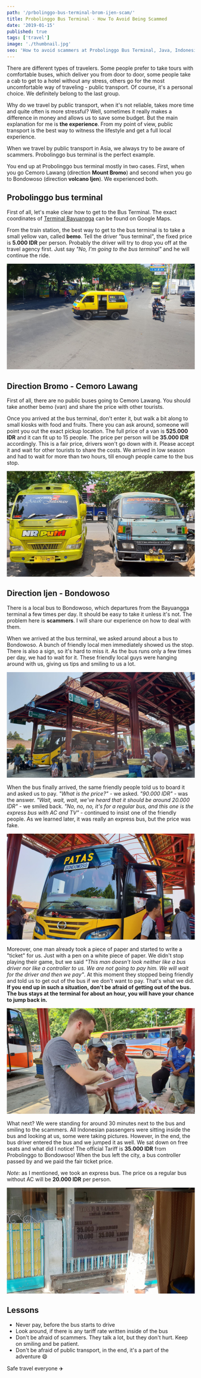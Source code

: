 ```yaml
---
path: '/prbolinggo-bus-terminal-brom-ijen-scam/'
title: Probolinggo Bus Terminal - How To Avoid Being Scammed
date: '2019-01-15'
published: true
tags: ['travel']
image: './thumbnail.jpg'
seo: 'How to avoid scammers at Probolinggo Bus Terminal, Java, Indonesia. From Probolinggo to Bromo, Cemoro Lawang. From Probolinggo to volcano Ijen, Bondowoso.'
---
```


There are different types of travelers. Some people prefer to take tours with comfortable buses, which deliver you from door to door, some people take a cab to get to a hotel without any stress, others go for the most uncomfortable way of traveling - public transport. Of course, it's a personal choice. We definitely belong to the last group.

Why do we travel by public transport, when it's not reliable, takes more time and quite often is more stressful? Well, sometimes it really makes a difference in money and allows us to save some budget. But the main explanation for me is **the experience**. From my point of view, public transport is the best way to witness the lifestyle and get a full local experience. 

When we travel by public transport in Asia, we always try to be aware of scammers. Probolinggo bus terminal is the perfect example. 

You end up at Probolinggo bus terminal mostly in two cases. First, when you go Cemoro Lawang (direction **Mount Bromo**) and second when you go to Bondowoso (direction **volcano Ijen**). We experienced both. 

## Probolinggo bus terminal

First of all, let's make clear how to get to the Bus Terminal. The exact coordinates of [Terminal Bayuangga](https://goo.gl/maps/YzAKyBFqf4q) can be found on Google Maps. 

From the train station, the best way to get to the bus terminal is to take a small yellow van, called **bemo**. Tell the driver "bus terminal", the fixed price is **5.000 IDR** per person. Probably the driver will try to drop you off at the travel agency first. Just say _"No, I'm going to the bus terminal"_ and he will continue the ride.

![01](./01.jpg 'Bemo')

## Direction Bromo - Cemoro Lawang

First of all, there are no public buses going to Cemoro Lawang. You should take another bemo (van) and share the price with other tourists. 

Once you arrived at the bus terminal, don't enter it, but walk a bit along to small kiosks with food and fruits. There you can ask around, someone will point you out the exact pickup location. The full price of a van is **525.000 IDR** and it can fit up to 15 people. The price per person will be **35.000 IDR** accordingly. This is a fair price, drivers won't go down with it. Please accept it and wait for other tourists to share the costs. We arrived in low season and had to wait for more than two hours, till enough people came to the bus stop.  

![02](./02.jpg 'Bemo to Bromo')

## Direction Ijen - Bondowoso

There is a local bus to Bondowoso, which departures from the Bayuangga terminal a few times per day. It should be easy to take it unless it's not. The problem here is **scammers**. I will share our experience on how to deal with them.

When we arrived at the bus terminal, we asked around about a bus to Bondowoso. A bunch of friendly local men immediately showed us the stop. There is also a sign, so it's hard to miss it. As the bus runs only a few times per day, we had to wait for it. These friendly local guys were hanging around with us, giving us tips and smiling to us a lot. 

![03](./03.jpg 'Probolinggo bus terminal, direction Bondowoso')

When the bus finally arrived, the same friendly people told us to board it and asked us to pay. _"What is the price?"_ - we asked. _"90.000 IDR"_ - was the answer. _"Wait, wait, wait, we've heard that it should be around 20.000 IDR"_ - we smiled back. _"No, no, no, it's for a regular bus, and this one is the express bus with AC and TV"_ - continued to insist one of the friendly people. As we learned later, it was really an express bus, but the price was fake.

![04](./04.jpg 'Express Bus to Bondowoso')

Moreover, one man already took a piece of paper and started to write a "ticket" for us. Just with a pen on a white piece of paper. We didn't stop playing their game, but we said _"This man doesn't look neither like a bus driver nor like a controller to us. We are not going to pay him. We will wait for the driver and then we pay"_. At this moment they stopped being friendly and told us to get out of the bus if we don't want to pay. That's what we did. **If you end up in such a situation, don't be afraid of getting out of the bus. The bus stays at the terminal for about an hour, you will have your chance to jump back in.**

![05](./05.jpg 'Friendly scammers help us to learn Bahasa Indonesia')

What next? We were standing for around 30 minutes next to the bus and smiling to the scammers. All Indonesian passengers were sitting inside the bus and looking at us, some were taking pictures. However, in the end, the bus driver entered the bus and we jumped it as well. We sat down on free seats and what did I notice! The official Tariff is **35.000 IDR** from Probolinggo to Bondowoso! When the bus left the city, a bus controller passed by and we paid the fair ticket price.

_Note:_ as I mentioned, we took an express bus. The price os a regular bus without AC will be **20.000 IDR** per person. 

![06](./06.jpg 'Tariff of Express Bus to Bondowoso')

## Lessons
* Never pay, before the bus starts to drive
* Look around, if there is any tariff rate written inside of the bus
* Don't be afraid of scammers. They talk a lot, but they don't hurt. Keep on smiling and be patient.
* Don't be afraid of public transport, in the end, it's a part of the adventure :smile:

Safe travel everyone :airplane:
